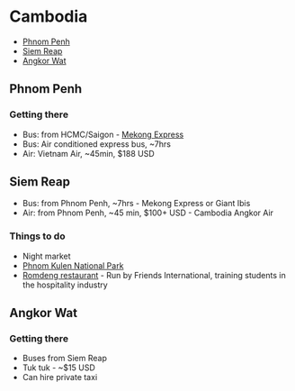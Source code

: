 # Cambodia

* [Phnom Penh](#phnompenh)
* [Siem Reap](#siemreap)
* [Angkor Wat](#angkorwat)

## <a name="phnompenh"></a> Phnom Penh

### Getting there
* Bus: from HCMC/Saigon - [Mekong Express](http://catmekongexpress.com/schedule.html)
* Bus: Air conditioned express bus, ~7hrs
* Air: Vietnam Air, ~45min, $188 USD

## <a name="siemreap"></a> Siem Reap

* Bus: from Phnom Penh, ~7hrs - Mekong Express or Giant Ibis
* Air: from Phnom Penh, ~45 min, $100+ USD - Cambodia Angkor Air

### Things to do
* Night market
* [Phnom Kulen National Park](http://www.tripadvisor.com/Attraction_Review-g2366676-d1177491-Reviews-Phnom_Kulen_National_Park-Siem_Reap_Province.html)
* [Romdeng restaurant](http://www.tree-alliance.org/our-restaurants/romdeng.asp?mm=or&sm=rd) - Run by Friends International, training students in the hospitality industry

## <a name="angkorwat"></a> Angkor Wat

### Getting there
* Buses from Siem Reap
* Tuk tuk - ~$15 USD
* Can hire private taxi
